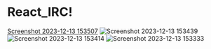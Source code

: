# React_IRC!
[Screenshot 2023-12-13 153507](https://github.com/udantika/React_IRC/assets/153348404/a1be7694-5856-4f0d-8ac6-b61139665b47)
![Screenshot 2023-12-13 153439](https://github.com/udantika/React_IRC/assets/153348404/ec512e11-1979-4762-9b7d-200571487a54)
![Screenshot 2023-12-13 153414](https://github.com/udantika/React_IRC/assets/153348404/5384999d-1b53-48fc-800e-ba24789daf59)
![Screenshot 2023-12-13 153333](https://github.com/udantika/React_IRC/assets/153348404/08b3c2de-51cb-41d8-8809-276e2f0b30d4)
